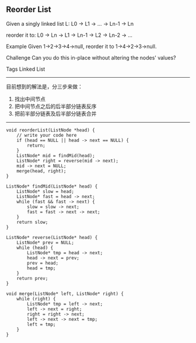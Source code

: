 ## Reorder List  ##

Given a singly linked list L: L0 → L1 → … → Ln-1 → Ln

reorder it to: L0 → Ln → L1 → Ln-1 → L2 → Ln-2 → …

Example
Given 1->2->3->4->null, reorder it to 1->4->2->3->null.

Challenge 
Can you do this in-place without altering the nodes' values?

Tags 
Linked List

----------
目前想到的解法是，分三步来做：

1. 找出中间节点
2. 把中间节点之后的后半部分链表反序
3. 把前半部分链表及后半部分链表合并

----------


	void reorderList(ListNode *head) {
	    // write your code here
	    if (head == NULL || head -> next == NULL) {
	        return;
	    }
	    ListNode* mid = findMid(head);
	    ListNode* right = reverse(mid -> next);
	    mid -> next = NULL;
	    merge(head, right);
	}
	
	ListNode* findMid(ListNode* head) {
	    ListNode* slow = head;
	    ListNode* fast = head -> next;
	    while (fast && fast -> next) {
	        slow = slow -> next;
	        fast = fast -> next -> next;
	    }
	    return slow;
	}
	
	ListNode* reverse(ListNode* head) {
	    ListNode* prev = NULL;
	    while (head) {
	        ListNode* tmp = head -> next;
	        head -> next = prev;
	        prev = head;
	        head = tmp;
	    }
	    return prev;
	}
	
	void merge(ListNode* left, ListNode* right) {
	    while (right) {
	        ListNode* tmp = left -> next;
	        left -> next = right;
	        right = right -> next;
	        left -> next -> next = tmp;
	        left = tmp;
	    }
	}